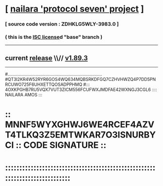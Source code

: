 
# [ [nailara 'protocol seven' project](http://nailara.network/) ]

### [ source code version : ZDHKLG5WLY-3983.0 ]

### ( this is the [ISC license](license)d "base" branch )
---
## current [release](https://github.com/nailara-technologies/protocol-7/releases) \\\\// [v1.89.3](https://github.com/nailara-technologies/protocol-7/releases/tag/v1.89.3)
---
#.............................................................................
#QT3I2KR4W52RYR6GOS4WQ634MQBSRKDFGQ7CZHVHWZQ4P7DD5PNRCUWO725F6UHXETTQOSADPPHMQ
#::: 4OXKPGHB7RU5VQX7VUT3ZICM556FCUFWXJMDFAE42WXNGJ3CGL6 :::: NAILARA AMOS :::
# :: MNNF5WYXGHWJ6WE4RCEF4AZVT4TLKQ3Z5EMTWKAR7O3ISNURBYCI :: CODE SIGNATURE ::
# ::::::::::::::::::::::::::::::::::::::::::::::::::::::::::::::::::::::::::::
